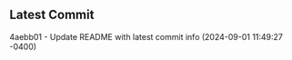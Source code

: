 
## Latest Commit
4aebb01 - Update README with latest commit info (2024-09-01 11:49:27 -0400) <Yunxi-Zhou>
